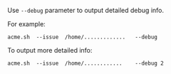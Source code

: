 Use `--debug` parameter to output detailed debug info.

For example:

```
acme.sh  --issue  /home/.............   --debug
```


To output more detailed info:

```
acme.sh  --issue  /home/............    --debug 2
```
